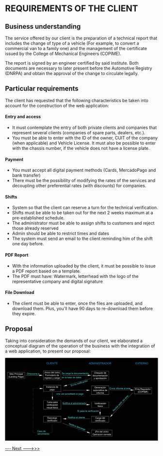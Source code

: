 # REQUIREMENTS OF THE CLIENT

## Business understanding

The service offered by our client is the preparation of a technical report that includes the change of type of a vehicle (For example, to convert a commercial van to a family one) and the management of the certificate issued by the College of Mechanical Engineers (COPIME).

The report is signed by an engineer certified by said institute. Both documents are necessary to later present before the Automotive Registry (DNRPA) and obtain the approval of the change to circulate legally.

## Particular requirements

The client has requested that the following characteristics be taken into account for the construction of the web application:

#### Entry and access
+ It must contemplate the entry of both private clients and companies that represent several clients (companies of spare parts, dealers, etc.).
+ You must be able to enter with the ID of the owner, CUIT of the company (when applicable) and Vehicle License. It must also be possible to enter with the chassis number, if the vehicle does not have a license plate.

#### Payment
+ You must accept all digital payment methods (Cards, MercadoPago and bank transfer)
+ There must be the possibility of modifying the rates of the services and decoupling other preferential rates (with discounts) for companies.

#### Shifts
+ System so that the client can reserve a turn for the technical verification.
+ Shifts must be able to be taken out for the next 2 weeks maximum at a pre-established schedule.
+ The administrator must be able to assign shifts to customers and reject those already reserved
+ Admin should be able to restrict times and dates
+ The system must send an email to the client reminding him of the shift one day before.

#### PDF Report
+ With the information uploaded by the client, it must be possible to issue a PDF report based on a template.
+ The PDF must have: Watermark, letterhead with the logo of the representative company and digital signature

#### File Download
+ The client must be able to enter, once the files are uploaded, and download them. Plus, you'll have 90 days to re-download them before they expire.


## Proposal

Taking into consideration the demands of our client, we elaborated a conceptual diagram of the operation of the business with the integration of a web application, to present our proposal:

<img src="https://github.com/MrHolmes19/certification-system/blob/main/doc/diagrams/diag-propuesta-negocio-dark.png?raw=true" width="1000">


[--- Next --->>>](proyect_design.md#STRUCTURAL-DESIGN-OF-THE-PROJECT)

